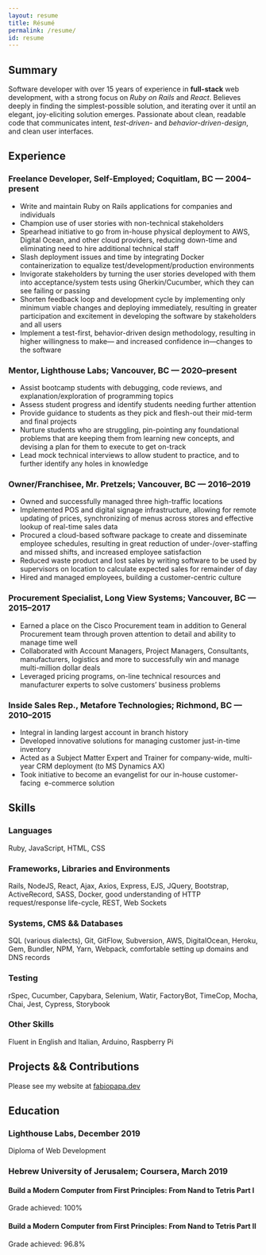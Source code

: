```yaml
---
layout: resume
title: Résumé
permalink: /resume/
id: resume
---
```


## Summary

Software developer with over 15 years of experience in **full-stack** web
development, with a strong focus on _Ruby on Rails_ and _React_. Believes deeply
in finding the simplest-possible solution, and iterating over it until an
elegant, joy-eliciting solution emerges. Passionate about clean, readable code
that communicates intent, _test-driven-_ and _behavior-driven-design_, and clean
user interfaces.

## Experience

### Freelance Developer, Self-Employed; Coquitlam, BC — 2004–present

- Write and maintain Ruby on Rails applications for companies and individuals
- Champion use of user stories with non-technical stakeholders
- Spearhead initiative to go from in-house physical deployment to AWS, Digital
  Ocean, and other cloud providers, reducing down-time and eliminating need to
  hire additional technical staff
- Slash deployment issues and time by integrating Docker containerization to
  equalize test/development/production environments
- Invigorate stakeholders by turning the user stories developed with them into
  acceptance/system tests using Gherkin/Cucumber, which they can see failing or
  passing
- Shorten feedback loop and development cycle by implementing only minimum
  viable changes and deploying immediately, resulting in greater participation
  and excitement in developing the software by stakeholders and all users
- Implement a test-first, behavior-driven design methodology, resulting in
  higher willingness to make— and increased confidence in—changes to the
  software

### Mentor, Lighthouse Labs; Vancouver, BC — 2020–present

- Assist bootcamp students with debugging, code reviews, and
  explanation/exploration of programming topics
- Assess student progress and identify students needing further attention
- Provide guidance to students as they pick and flesh-out their mid-term and
  final projects
- Nurture students who are struggling, pin-pointing any foundational problems
  that are keeping them from learning new concepts, and devising a plan for them
  to execute to get on-track
- Lead mock technical interviews to allow student to practice, and to further
  identify any holes in knowledge

### Owner/Franchisee, Mr. Pretzels; Vancouver, BC — 2016–2019

- Owned and successfully managed three high-traffic locations
- Implemented POS and digital signage infrastructure, allowing for remote
  updating of prices, synchronizing of menus across stores and effective lookup
  of real-time sales data
- Procured a cloud-based software package to create and disseminate employee
  schedules, resulting in great reduction of under-/over-staffing and missed
  shifts, and increased employee satisfaction
- Reduced waste product and lost sales by writing software to be used by
  supervisors on location to calculate expected sales for remainder of day
- Hired and managed employees, building a customer-centric culture

### Procurement Specialist, Long View Systems; Vancouver, BC — 2015–2017

- Earned a place on the Cisco Procurement team in addition to General
  Procurement team through proven attention to detail and ability to manage time
  well
- Collaborated with Account Managers, Project Managers, Consultants,
  manufacturers, logistics and more to successfully win and manage multi-million
  dollar deals
- Leveraged pricing programs, on-line technical resources and manufacturer
  experts to solve customers’ business problems

### Inside Sales Rep., Metafore Technologies; Richmond, BC — 2010–2015

- Integral in landing largest account in branch history
- Developed innovative solutions for managing customer just-in-time inventory
- Acted as a Subject Matter Expert and Trainer for company-wide, multi-year CRM
  deployment (to MS Dynamics AX)
- Took initiative to become an evangelist for our in-house customer-facing 
  e-commerce solution

## Skills

### Languages

Ruby, JavaScript, HTML, CSS

### Frameworks, Libraries and Environments

Rails, NodeJS, React, Ajax, Axios, Express, EJS, JQuery, Bootstrap,
ActiveRecord, SASS, Docker, good understanding of HTTP request/response
life-cycle, REST, Web Sockets

### Systems, CMS && Databases

SQL (various dialects), Git, GitFlow, Subversion, AWS, DigitalOcean, Heroku,
Gem, Bundler, NPM, Yarn, Webpack, comfortable setting up domains and DNS records

### Testing

rSpec, Cucumber, Capybara, Selenium, Watir, FactoryBot, TimeCop, Mocha, Chai,
Jest, Cypress, Storybook

### Other Skills

Fluent in English and Italian, Arduino, Raspberry Pi

## Projects && Contributions

Please see my website at [fabiopapa.dev](https://www.fabiopapa.dev)

## Education

### Lighthouse Labs, December 2019

Diploma of Web Development

### Hebrew University of Jerusalem; Coursera, March 2019

#### Build a Modern Computer from First Principles: From Nand to Tetris Part I

Grade achieved: 100%

#### Build a Modern Computer from First Principles: From Nand to Tetris Part II

Grade achieved: 96.8%
